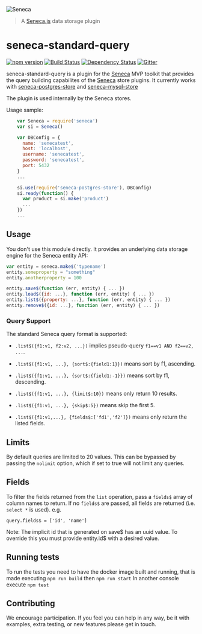 ![Seneca](http://senecajs.org/files/assets/seneca-logo.png)
> A [Seneca.js](http://senecajs.org) data storage plugin

seneca-standard-query
=======================

[![npm version][npm-badge]][npm-url]
[![Build Status][travis-badge]][travis-url]
[![Dependency Status][david-badge]][david-url]
[![Gitter][gitter-badge]][gitter-url]

seneca-standard-query is a plugin for the [Seneca][seneca] MVP toolkit that provides the query building capabilites of the [Seneca][seneca] store plugins. It currently works with [seneca-postgres-store][postgres-store] and [seneca-mysql-store][mysql-store]

The plugin is used internally by the Seneca stores.

Usage sample:

```js
    var Seneca = require('seneca')
    var si = Seneca()

    var DBConfig = {
      name: 'senecatest',
      host: 'localhost',
      username: 'senecatest',
      password: 'senecatest',
      port: 5432
    }
    ...

    si.use(require('seneca-postgres-store'), DBConfig)
    si.ready(function() {
      var product = si.make('product')
      ...
    })
    ...
```

## Usage

You don't use this module directly. It provides an underlying data storage engine for the Seneca entity API:

```js
var entity = seneca.make$('typename')
entity.someproperty = "something"
entity.anotherproperty = 100

entity.save$(function (err, entity) { ... })
entity.load$({id: ...}, function (err, entity) { ... })
entity.list$({property: ...}, function (err, entity) { ... })
entity.remove$({id: ...}, function (err, entity) { ... })
```

### Query Support

The standard Seneca query format is supported:
- `.list$({f1:v1, f2:v2, ...})` implies pseudo-query `f1==v1 AND f2==v2, ...`.

- `.list$({f1:v1, ...}, {sort$:{field1:1}})` means sort by f1, ascending.

- `.list$({f1:v1, ...}, {sort$:{field1:-1}})` means sort by f1, descending.

- `.list$({f1:v1, ...}, {limit$:10})` means only return 10 results.

- `.list$({f1:v1, ...}, {skip$:5})` means skip the first 5.

- `.list$({f1:v1,...}, {fields$:['fd1','f2']})` means only return the listed fields.

## Limits

By default queries are limited to 20 values. This can be bypassed by passing the `nolimit` option, which if set to true will not limit any queries.

## Fields

To filter the fields returned from the `list` operation, pass a `fields$` array of column names to return. If no `fields$` are passed, all fields are returned (i.e. `select *` is used). e.g.

    query.fields$ = ['id', 'name']


Note: The implicit id that is generated on save$ has an uuid value. To override this you must provide entity.id$ with a desired value.

## Running tests

To run the tests you need to have the docker image built and running, that is made executing `npm run build` then `npm run start`
In another console execute `npm test`

## Contributing
We encourage participation. If you feel you can help in any way, be it with
examples, extra testing, or new features please get in touch.


[npm-badge]: https://img.shields.io/npm/v/seneca-standard-query.svg
[npm-url]: https://npmjs.com/package/seneca-standard-query
[travis-badge]: https://api.travis-ci.org/senecajs/seneca-standard-query.svg
[travis-url]: https://travis-ci.org/senecajs/seneca-standard-query
[david-badge]: https://david-dm.org/senecajs/seneca-standard-query.svg
[david-url]: https://david-dm.org/senecajs/seneca-standard-query
[gitter-badge]: https://badges.gitter.im/Join%20Chat.svg
[gitter-url]: https://gitter.im/senecajs/seneca
[seneca]: http://senecajs.org/
[postgres-store]: https://github.com/senecajs/seneca-postgres-store
[mysql-store]: https://github.com/senecajs/seneca-mysql-store
